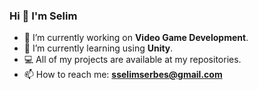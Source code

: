 ### Hi 👋 I'm Selim

- 🔭 I’m currently working on **Video Game Development**.
- 🌱 I’m currently learning using **Unity**.
- 💻 All of my projects are available at my repositories.
- 📫 How to reach me: **sselimserbes@gmail.com**

